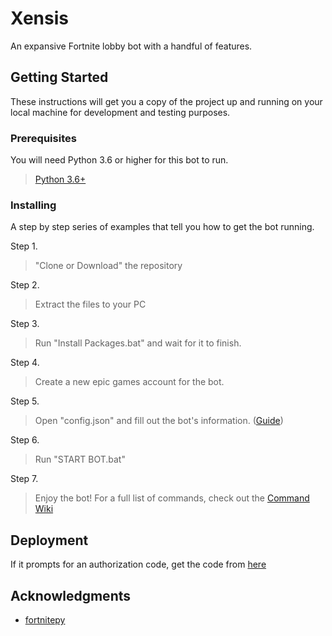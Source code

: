 # Xensis

An expansive Fortnite lobby bot with a handful of features.

## Getting Started

These instructions will get you a copy of the project up and running on your local machine for development and testing purposes.

### Prerequisites

You will need Python 3.6 or higher for this bot to run.

> <a href="https://www.python.org/downloads/release/python-360/" target="_blank">Python 3.6+</a>


### Installing

A step by step series of examples that tell you how to get the bot running.

Step 1.

> "Clone or Download" the repository


Step 2.

> Extract the files to your PC


Step 3.

> Run "Install Packages.bat" and wait for it to finish.

Step 4.

> Create a new epic games account for the bot.

Step 5.

> Open "config.json" and fill out the bot's information. (<a href="https://www.github.com/KaosDrip/Xensis/wiki/config_guide" target="_blank">Guide</a>)

Step 6.

> Run "START BOT.bat"


Step 7.

> Enjoy the bot! For a full list of commands, check out the <a href="https://www.github.com/KaosDrip/Xensis/wiki/commands" target="_blank">Command Wiki</a>


## Deployment

If it prompts for an authorization code, get the code from <a href="https://www.github.com/KaosDrip/Xensis/wiki/auth_code" target="_blank">here</a>

## Acknowledgments

* <a href="https://fortnitepy.readthedocs.io/en/latest/intro.html" target="_blank">fortnitepy</a>